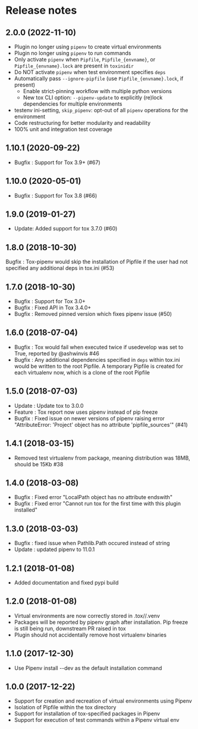 # Release notes

## 2.0.0 (2022-11-10)

* Plugin no longer using `pipenv` to create virtual environments
* Plugin no longer using `pipenv` to run commands
* Only activate `pipenv` when `Pipfile`, `Pipfile_{envname}`, or `Pipfile_{envname}.lock` are present in `toxinidir`
* Do NOT activate `pipenv` when test environment specifies `deps`
* Automatically pass `--ignore-pipfile` (use `Pipfile_{envname}.lock`, if present)
  * Enable strict-pinning workflow with multiple python versions
  * New tox CLI option: `--pipenv-update` to explicitly (re)lock dependencies for multiple environments
* testenv ini-setting, `skip_pipenv`: opt-out of all `pipenv` operations for the environment
* Code restructuring for better modularity and readability
* 100% unit and integration test coverage

## 1.10.1 (2020-09-22)

* Bugfix : Support for Tox 3.9+ (#67)

## 1.10.0 (2020-05-01)

* Bugfix : Support for Tox 3.8 (#66)

## 1.9.0 (2019-01-27)

* Update: Added support for tox 3.7.0 (#60)

## 1.8.0 (2018-10-30)

Bugfix : Tox-pipenv would skip the installation of Pipfile if the user had not specified any additional deps in tox.ini (#53)

## 1.7.0 (2018-10-30)

* Bugfix : Support for Tox 3.0+
* Bugfix : Fixed API in Tox 3.4.0+
* Bugfix : Removed pinned version which fixes pipenv issue (#50)

## 1.6.0 (2018-07-04)

* Bugfix : Tox would fail when executed twice if usedevelop was set to True, reported by @ashwinvis #46
* Bugfix : Any additional dependencies specified in `deps` within tox.ini would be written to the root Pipfile. A temporary Pipfile is created
    for each virtualenv now, which is a clone of the root Pipfile

## 1.5.0 (2018-07-03)

* Update : Update tox to 3.0.0
* Feature : Tox report now uses pipenv instead of pip freeze
* Bugfix : Fixed issue on newer versions of pipenv raising error "AttributeError: 'Project' object has no attribute 'pipfile_sources'" (#41)

## 1.4.1 (2018-03-15)

* Removed test virtualenv from package, meaning distribution was 18MB, should be 15Kb #38

## 1.4.0 (2018-03-08)

* Bugfix : Fixed error "LocalPath object has no attribute endswith"
* Bugfix : Fixed error "Cannot run tox for the first time with this plugin installed"

## 1.3.0 (2018-03-03)

* Bugfix : fixed issue when Pathlib.Path occured instead of string
* Update : updated pipenv to 11.0.1

## 1.2.1 (2018-01-08)

* Added documentation and fixed pypi build

## 1.2.0 (2018-01-08)

* Virtual environments are now correctly stored in .tox/<pyver>/.venv
* Packages will be reported by pipenv graph after installation. Pip freeze is still being run, downstream PR raised in tox
* Plugin should not accidentally remove host virtualenv binaries

## 1.1.0 (2017-12-30)

* Use Pipenv install --dev as the default installation command

## 1.0.0 (2017-12-22)

* Support for creation and recreation of virtual environments using Pipenv
* Isolation of Pipfile within the tox directory
* Support for installation of tox-specified packages in Pipenv
* Support for execution of test commands within a Pipenv virtual env
